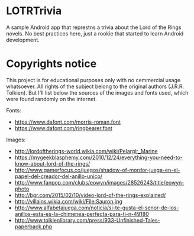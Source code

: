 # LOTRTrivia
A sample Android app that represtns a trivia about the Lord of the Rings novels.
No best practices here, just a rookie that started to learn Android development.

# Copyrights notice
This project is for educational purposes only with no cemmercial usage whatsoever. All rights of the subject belong to the original authors (J.R.R. Tolkien). But I'll list below the sources of the images and fonts used, which were found randomly on the internet.

Fonts:
- https://www.dafont.com/morris-roman.font
- https://www.dafont.com/ringbearer.font

Images:
- http://lordoftherings-world.wikia.com/wiki/Pelargir_Marine
- https://mygeekblasphemy.com/2010/12/24/everything-you-need-to-know-about-lord-of-the-rings/
- http://www.gamerfocus.co/juegos/shadow-of-mordor-juega-en-el-papel-del-creador-del-anillo-unico/
- http://www.fanpop.com/clubs/eowyn/images/28526243/title/eowyn-photo
- http://bgr.com/2015/02/10/video-lord-of-the-rings-explained/
- http://villains.wikia.com/wiki/File:Sauron.jpg
- http://www.alfabetajuega.com/noticia/si-te-gusta-el-senor-de-los-anillos-esta-es-la-chimenea-perfecta-para-ti-n-49180
- http://www.tolkienlibrary.com/press/933-Unfinished-Tales-paperback.php
